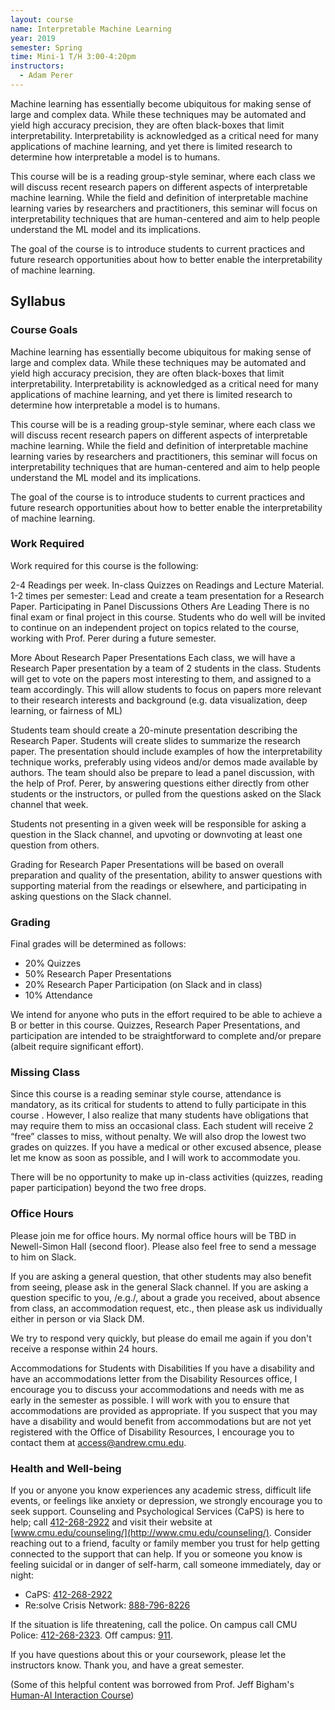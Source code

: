 ```yaml
---
layout: course
name: Interpretable Machine Learning
year: 2019
semester: Spring
time: Mini-1 T/H 3:00-4:20pm
instructors:
  - Adam Perer
---
```


Machine learning has essentially become ubiquitous for making sense of large and complex data. While these techniques may be automated and yield high accuracy precision, they are often black-boxes that limit interpretability. Interpretability is acknowledged as a critical need for many applications of machine learning, and yet there is limited research to determine how interpretable a model is to humans.

This course will be is a reading group-style seminar, where each class we will discuss recent research papers on different aspects of interpretable machine learning. While the field and definition of interpretable machine learning varies by researchers and practitioners, this seminar will focus on interpretability techniques that are human-centered and aim to help people understand the ML model and its implications.

The goal of the course is to introduce students to current practices and future research opportunities about how to better enable the interpretability of machine learning.

## Syllabus

### Course Goals

Machine learning has essentially become ubiquitous for making sense of large and complex data. While these techniques may be automated and yield high accuracy precision, they are often black-boxes that limit interpretability. Interpretability is acknowledged as a critical need for many applications of machine learning, and yet there is limited research to determine how interpretable a model is to humans.

This course will be is a reading group-style seminar, where each class we will discuss recent research papers on different aspects of interpretable machine learning. While the field and definition of interpretable machine learning varies by researchers and practitioners, this seminar will focus on interpretability techniques that are human-centered and aim to help people understand the ML model and its implications.

The goal of the course is to introduce students to current practices and future research opportunities about how to better enable the interpretability of machine learning.

### Work Required

Work required for this course is the following:

2-4 Readings per week.
In-class Quizzes on Readings and Lecture Material.
1-2 times per semester: Lead and create a team presentation for a Research Paper.
Participating in Panel Discussions Others Are Leading
There is no final exam or final project in this course. Students who do well will be invited to continue on an independent project on topics related to the course, working with Prof. Perer during a future semester.

More About Research Paper Presentations
Each class, we will have a Research Paper presentation by a team of 2 students in the class. Students will get to vote on the papers most interesting to them, and assigned to a team accordingly. This will allow students to focus on papers more relevant to their research interests and background (e.g. data visualization, deep learning, or fairness of ML)

Students team should create a 20-minute presentation describing the Research Paper. Students will create slides to summarize the research paper. The presentation should include examples of how the interpretability technique works, preferably using videos and/or demos made available by authors. The team should also be prepare to lead a panel discussion, with the help of Prof. Perer, by answering questions either directly from other students or the instructors, or pulled from the questions asked on the Slack channel that week.

Students not presenting in a given week will be responsible for asking a question in the Slack channel, and upvoting or downvoting at least one question from others.

Grading for Research Paper Presentations will be based on overall preparation and quality of the presentation, ability to answer questions with supporting material from the readings or elsewhere, and participating in asking questions on the Slack channel.

### Grading

Final grades will be determined as follows:

- 20% Quizzes
- 50% Research Paper Presentations
- 20% Research Paper Participation (on Slack and in class)
- 10% Attendance

We intend for anyone who puts in the effort required to be able to achieve a B or better in this course. Quizzes, Research Paper Presentations, and participation are intended to be straightforward to complete and/or prepare (albeit require significant effort).

### Missing Class

Since this course is a reading seminar style course, attendance is mandatory, as its critical for students to attend to fully participate in this course . However, I also realize that many students have obligations that may require them to miss an occasional class. Each student will receive 2 “free” classes to miss, without penalty. We will also drop the lowest two grades on quizzes. If you have a medical or other excused absence, please let me know as soon as possible, and I will work to accommodate you.

There will be no opportunity to make up in-class activities (quizzes, reading paper participation) beyond the two free drops.

### Office Hours

Please join me for office hours. My normal office hours will be TBD in Newell-Simon Hall (second floor). Please also feel free to send a message to him on Slack.

If you are asking a general question, that other students may also benefit from seeing, please ask in the general Slack channel. If you are asking a question specific to you, /e.g./, about a grade you received, about absence from class, an accommodation request, etc., then please ask us individually either in person or via Slack DM.

We try to respond very quickly, but please do email me again if you don't receive a response within 24 hours.

Accommodations for Students with Disabilities
If you have a disability and have an accommodations letter from the Disability Resources office, I encourage you to discuss your accommodations and needs with me as early in the semester as possible. I will work with you to ensure that accommodations are provided as appropriate. If you suspect that you may have a disability and would benefit from accommodations but are not yet registered with the Office of Disability Resources, I encourage you to contact them at access@andrew.cmu.edu.

### Health and Well-being

If you or anyone you know experiences any academic stress, difficult life events, or feelings like anxiety or depression, we strongly encourage you to seek support. Counseling and Psychological Services (CaPS) is here to help; call [412-268-2922](tel:412-268-2922) and visit their website at [www.cmu.edu/counseling/](http://www.cmu.edu/counseling/). Consider reaching out to a friend, faculty or family member you trust for help getting connected to the support that can help. If you or someone you know is feeling suicidal or in danger of self-harm, call someone immediately, day or night:

- CaPS: [412-268-2922](tel:412-268-2922)
- Re:solve Crisis Network: [888-796-8226](tel:888-796-8226)

If the situation is life threatening, call the police. On campus call CMU Police: [412-268-2323](tel:412-268-2323). Off campus: [911](tel:911).

If you have questions about this or your coursework, please let the instructors know. Thank you, and have a great semester.

(Some of this helpful content was borrowed from Prof. Jeff Bigham's [Human-AI Interaction Course](http://www.humanaiclass.org/))
